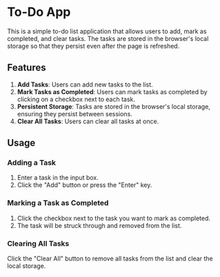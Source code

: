 # To-Do App

This is a simple to-do list application that allows users to add, mark as completed, and clear tasks. The tasks are stored in the browser's local storage so that they persist even after the page is refreshed.

## Features

1. **Add Tasks**: Users can add new tasks to the list.
2. **Mark Tasks as Completed**: Users can mark tasks as completed by clicking on a checkbox next to each task.
3. **Persistent Storage**: Tasks are stored in the browser's local storage, ensuring they persist between sessions.
4. **Clear All Tasks**: Users can clear all tasks at once.

## Usage

### Adding a Task

1. Enter a task in the input box.
2. Click the "Add" button or press the "Enter" key.

### Marking a Task as Completed

1. Click the checkbox next to the task you want to mark as completed.
2. The task will be struck through and removed from the list.

### Clearing All Tasks
Click the "Clear All" button to remove all tasks from the list and clear the local storage.

